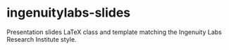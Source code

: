 # ingenuitylabs-slides
Presentation slides LaTeX class and template matching the Ingenuity Labs Research Institute style.
